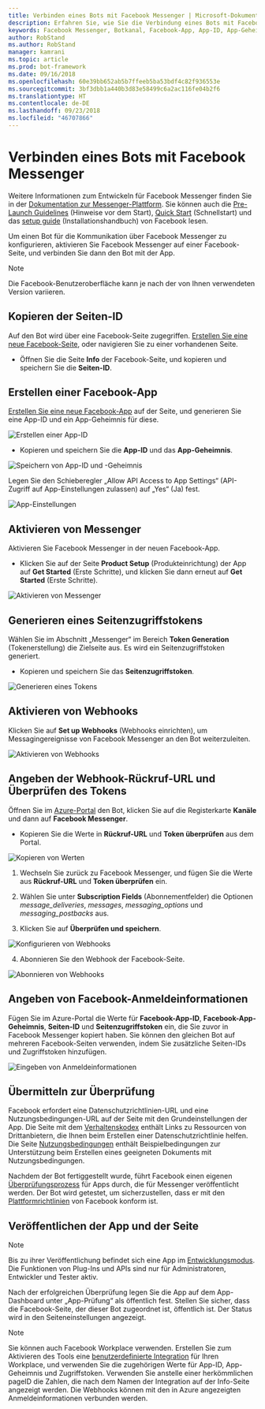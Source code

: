 ```yaml
---
title: Verbinden eines Bots mit Facebook Messenger | Microsoft-Dokumentation
description: Erfahren Sie, wie Sie die Verbindung eines Bots mit Facebook Messenger konfigurieren.
keywords: Facebook Messenger, Botkanal, Facebook-App, App-ID, App-Geheimnis, Facebook-Bot, Anmeldeinformationen
author: RobStand
ms.author: RobStand
manager: kamrani
ms.topic: article
ms.prod: bot-framework
ms.date: 09/16/2018
ms.openlocfilehash: 60e39bb652ab5b7ffeeb5ba53bdf4c82f936553e
ms.sourcegitcommit: 3bf3dbb1a440b3d83e58499c6a2ac116fe04b2f6
ms.translationtype: HT
ms.contentlocale: de-DE
ms.lasthandoff: 09/23/2018
ms.locfileid: "46707866"
---
```

# <a name="connect-a-bot-to-facebook-messenger"></a>Verbinden eines Bots mit Facebook Messenger

Weitere Informationen zum Entwickeln für Facebook Messenger finden Sie in der [Dokumentation zur Messenger-Plattform](https://developers.facebook.com/docs/messenger-platform). Sie können auch die [Pre-Launch Guidelines](https://developers.facebook.com/docs/messenger-platform/product-overview/launch#app_public) (Hinweise vor dem Start), [Quick Start](https://developers.facebook.com/docs/messenger-platform/guides/quick-start) (Schnellstart) und das [setup guide](https://developers.facebook.com/docs/messenger-platform/guides/setup) (Installationshandbuch) von Facebook lesen.

Um einen Bot für die Kommunikation über Facebook Messenger zu konfigurieren, aktivieren Sie Facebook Messenger auf einer Facebook-Seite, und verbinden Sie dann den Bot mit der App.

> [!NOTE]
> Die Facebook-Benutzeroberfläche kann je nach der von Ihnen verwendeten Version variieren.

## <a name="copy-the-page-id"></a>Kopieren der Seiten-ID

Auf den Bot wird über eine Facebook-Seite zugegriffen. [Erstellen Sie eine neue Facebook-Seite](https://www.facebook.com/bookmarks/pages), oder navigieren Sie zu einer vorhandenen Seite.

* Öffnen Sie die Seite **Info** der Facebook-Seite, und kopieren und speichern Sie die **Seiten-ID**.

## <a name="create-a-facebook-app"></a>Erstellen einer Facebook-App

[Erstellen Sie eine neue Facebook-App](https://developers.facebook.com/quickstarts/?platform=web) auf der Seite, und generieren Sie eine App-ID und ein App-Geheimnis für diese.

![Erstellen einer App-ID](~/media/channels/FB-CreateAppId.png)

* Kopieren und speichern Sie die **App-ID** und das **App-Geheimnis**.

![Speichern von App-ID und -Geheimnis](~/media/channels/FB-get-appid.png)

Legen Sie den Schieberegler „Allow API Access to App Settings“ (API-Zugriff auf App-Einstellungen zulassen) auf „Yes“ (Ja) fest.

![App-Einstellungen](~/media/bot-service-channel-connect-facebook/api_settings.png)

## <a name="enable-messenger"></a>Aktivieren von Messenger


Aktivieren Sie Facebook Messenger in der neuen Facebook-App.

* Klicken Sie auf der Seite **Product Setup** (Produkteinrichtung) der App auf **Get Started** (Erste Schritte), und klicken Sie dann erneut auf **Get Started** (Erste Schritte).


![Aktivieren von Messenger](~/media/channels/FB-AddMessaging1.png)

## <a name="generate-a-page-access-token"></a>Generieren eines Seitenzugriffstokens

Wählen Sie im Abschnitt „Messenger“ im Bereich **Token Generation** (Tokenerstellung) die Zielseite aus. Es wird ein Seitenzugriffstoken generiert.

* Kopieren und speichern Sie das **Seitenzugriffstoken**.

![Generieren eines Tokens](~/media/channels/FB-generateToken.png)

## <a name="enable-webhooks"></a>Aktivieren von Webhooks

Klicken Sie auf **Set up Webhooks** (Webhooks einrichten), um Messagingereignisse von Facebook Messenger an den Bot weiterzuleiten.

![Aktivieren von Webhooks](~/media/channels/FB-webhook.png)

## <a name="provide-webhook-callback-url-and-verify-token"></a>Angeben der Webhook-Rückruf-URL und Überprüfen des Tokens

Öffnen Sie im [Azure-Portal](https://portal.azure.com/) den Bot, klicken Sie auf die Registerkarte **Kanäle** und dann auf **Facebook Messenger**.

* Kopieren Sie die Werte in **Rückruf-URL** und **Token überprüfen** aus dem Portal.

![Kopieren von Werten](~/media/channels/fb-callbackVerify.png)

1. Wechseln Sie zurück zu Facebook Messenger, und fügen Sie die Werte aus **Rückruf-URL** und **Token überprüfen** ein.

2. Wählen Sie unter **Subscription Fields** (Abonnementfelder) die Optionen *message\_deliveries*, *messages*, *messaging\_options* und *messaging\_postbacks* aus.

3. Klicken Sie auf **Überprüfen und speichern**.

![Konfigurieren von Webhooks](~/media/channels/FB-webhookConfig.png)

4. Abonnieren Sie den Webhook der Facebook-Seite.

![Abonnieren von Webhooks](~/media/bot-service-channel-connect-facebook/subscribe-webhook.png)


## <a name="provide-facebook-credentials"></a>Angeben von Facebook-Anmeldeinformationen

Fügen Sie im Azure-Portal die Werte für **Facebook-App-ID**, **Facebook-App-Geheimnis**, **Seiten-ID** und **Seitenzugriffstoken** ein, die Sie zuvor in Facebook Messenger kopiert haben. Sie können den gleichen Bot auf mehreren Facebook-Seiten verwenden, indem Sie zusätzliche Seiten-IDs und Zugriffstoken hinzufügen.

![Eingeben von Anmeldeinformationen](~/media/channels/fb-credentials2.png)

## <a name="submit-for-review"></a>Übermitteln zur Überprüfung

Facebook erfordert eine Datenschutzrichtlinien-URL und eine Nutzungsbedingungen-URL auf der Seite mit den Grundeinstellungen der App. Die Seite mit dem [Verhaltenskodex](https://aka.ms/bf-conduct) enthält Links zu Ressourcen von Drittanbietern, die Ihnen beim Erstellen einer Datenschutzrichtlinie helfen. Die Seite [Nutzungsbedingungen](https://aka.ms/bf-terms) enthält Beispielbedingungen zur Unterstützung beim Erstellen eines geeigneten Dokuments mit Nutzungsbedingungen.

Nachdem der Bot fertiggestellt wurde, führt Facebook einen eigenen [Überprüfungsprozess](https://developers.facebook.com/docs/messenger-platform/app-review) für Apps durch, die für Messenger veröffentlicht werden. Der Bot wird getestet, um sicherzustellen, dass er mit den [Plattformrichtlinien](https://developers.facebook.com/docs/messenger-platform/policy-overview) von Facebook konform ist.

## <a name="make-the-app-public-and-publish-the-page"></a>Veröffentlichen der App und der Seite

> [!NOTE]
> Bis zu ihrer Veröffentlichung befindet sich eine App im [Entwicklungsmodus](https://developers.facebook.com/docs/apps/managing-development-cycle). Die Funktionen von Plug-Ins und APIs sind nur für Administratoren, Entwickler und Tester aktiv.

Nach der erfolgreichen Überprüfung legen Sie die App auf dem App-Dashboard unter „App-Prüfung“ als öffentlich fest.
Stellen Sie sicher, dass die Facebook-Seite, der dieser Bot zugeordnet ist, öffentlich ist. Der Status wird in den Seiteneinstellungen angezeigt.

> [!NOTE]
> Sie können auch Facebook Workplace verwenden. Erstellen Sie zum Aktivieren des Tools eine [benutzerdefinierte Integration](https://developers.facebook.com/docs/workplace/custom-integrations-new) für Ihren Workplace, und verwenden Sie die zugehörigen Werte für App-ID, App-Geheimnis und Zugriffstoken. Verwenden Sie anstelle einer herkömmlichen pageID die Zahlen, die nach dem Namen der Integration auf der Info-Seite angezeigt werden. Die Webhooks können mit den in Azure angezeigten Anmeldeinformationen verbunden werden.
